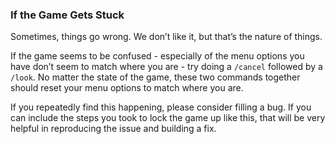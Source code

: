 ### If the Game Gets Stuck
Sometimes, things go wrong. We don’t like it, but that’s the nature of things.

If the game seems to be confused - especially of the menu options you have don’t seem to match where you are - try
  doing a `/cancel` followed by a `/look`. No matter the state of the game, these two commands together should reset your
  menu options to match where you are.

If you repeatedly find this happening, please consider filling a bug. If you can include the steps you took to lock
  the game up like this, that will be very helpful in reproducing the issue and building a fix.


